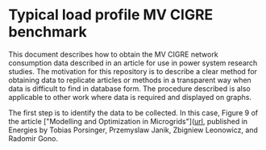 # Typical load profile MV CIGRE benchmark

This document describes how to obtain the MV CIGRE network consumption data described in an article for use in power system research studies. The motivation for this repository is to describe a clear method for obtaining data to replicate articles or methods in a transparent way when data is difficult to find in database form. The procedure described is also applicable to other work where data is required and displayed on graphs. 

The first step is to identify the data to be collected. In this case, Figure 9 of the article ["Modelling and Optimization in Microgrids"]([url](https://www.mdpi.com/1996-1073/10/4/523), published in Energies by Tobias Porsinger, Przemyslaw Janik, Zbigniew Leonowicz, and Radomir Gono.

